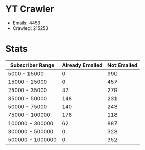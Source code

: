 # YT Crawler
- Emails: 4453
- Crawled: 215253

# Stats
| Subscriber Range  | Already Emailed | Not Emailed |
|-------|-------|-------|
| 5000 - 15000 | 0 | 990 |
| 15000 - 25000 | 0 | 457 |
| 25000 - 35000 | 47 | 279 |
| 35000 - 50000 | 148 | 231 |
| 50000 - 75000 | 140 | 243 |
| 75000 - 100000 | 176 | 118 |
| 100000 - 300000 | 62 | 887 |
| 300000 - 500000 | 0 | 323 |
| 500000 - 1000000 | 0 | 352 |
